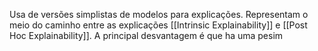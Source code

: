 Usa de versões simplistas de modelos para explicações. Representam o meio do caminho entre as explicações [[Intrinsic Explainability]] e [[Post Hoc Explainability]]. A principal desvantagem é que ha uma pesim
